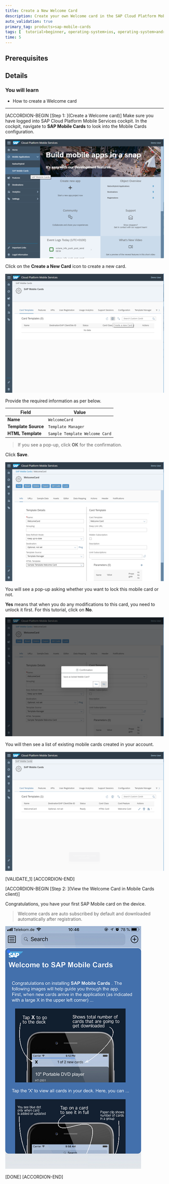 ```yaml
---
title: Create a New Welcome Card
description: Create your own Welcome card in the SAP Cloud Platform Mobile Services.
auto_validation: true
primary_tag: products>sap-mobile-cards
tags: [  tutorial>beginner, operating-system>ios, operating-system>android, topic>mobile, products>sap-cloud-platform, products>sap-mobile-cards, software-product-function>sap-cloud-platform-mobile-services ]
time: 5
---
```

## Prerequisites

## Details
### You will learn
- How to create a Welcome card

---

[ACCORDION-BEGIN [Step 1: ](Create a Welcome card)]
Make sure you have logged into SAP Cloud Platform Mobile Services cockpit. In the cockpit, navigate to **SAP Mobile Cards** to look into the Mobile Cards configuration.

![MobileCards](Markdown_files/img_000.png)

Click on the **Create a New Card** icon to create a new card.

![MobileCards](Markdown_files/img_001.png)

Provide the required information as per below.

| Field | Value |
|----|----|
| **Name** | `WelcomeCard` |
| **Template Source** | `Template Manager` |
| **HTML Template** | `Sample Template Welcome Card` |

> If you see a pop-up, click **OK** for the confirmation.

Click **Save**.

![MobileCards](Markdown_files/img_009.png)

You will see a pop-up asking whether you want to lock this mobile card or not.

**Yes** means that when you do any modifications to this card, you need to unlock it first. For this tutorial, click on **No**.

![MobileCards](Markdown_files/img_010.png)

You will then see a list of existing mobile cards created in your account.

![MobileCards](Markdown_files/img_011.png)

[VALIDATE_1]
[ACCORDION-END]

[ACCORDION-BEGIN [Step 2: ](View the Welcome Card in Mobile Cards client)]

Congratulations, you have your first SAP Mobile card on the device.

> Welcome cards are auto subscribed by default and downloaded automatically after registration.

![MobileCards](Markdown_files/img_012.png)

[DONE]
[ACCORDION-END]
